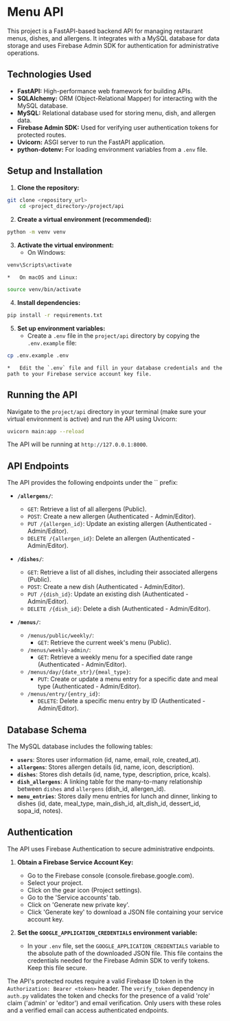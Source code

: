 # Menu API

This project is a FastAPI-based backend API for managing restaurant menus, dishes, and allergens. It integrates with a MySQL database for data storage and uses Firebase Admin SDK for authentication for administrative operations.

## Technologies Used

*   **FastAPI:** High-performance web framework for building APIs.
*   **SQLAlchemy:** ORM (Object-Relational Mapper) for interacting with the MySQL database.
*   **MySQL:** Relational database used for storing menu, dish, and allergen data.
*   **Firebase Admin SDK:** Used for verifying user authentication tokens for protected routes.
*   **Uvicorn:** ASGI server to run the FastAPI application.
*   **python-dotenv:** For loading environment variables from a `.env` file.

## Setup and Installation

1.  **Clone the repository:**
    
```bash
git clone <repository_url>
    cd <project_directory>/project/api
```

2.  **Create a virtual environment (recommended):**
    
```bash
python -m venv venv
```

3.  **Activate the virtual environment:**
    *   On Windows:
        
```bash
venv\Scripts\activate
```
    *   On macOS and Linux:
        
```bash
source venv/bin/activate
```

4.  **Install dependencies:**
    
```bash
pip install -r requirements.txt
```

5.  **Set up environment variables:**
    *   Create a `.env` file in the `project/api` directory by copying the `.env.example` file:
        
```bash
cp .env.example .env
```
    *   Edit the `.env` file and fill in your database credentials and the path to your Firebase service account key file.

## Running the API

Navigate to the `project/api` directory in your terminal (make sure your virtual environment is active) and run the API using Uvicorn:

```bash
uvicorn main:app --reload
```

The API will be running at `http://127.0.0.1:8000`.

## API Endpoints

The API provides the following endpoints under the `` prefix:

*   **`/allergens/`**:
    *   `GET`: Retrieve a list of all allergens (Public).
    *   `POST`: Create a new allergen (Authenticated - Admin/Editor).
    *   `PUT /{allergen_id}`: Update an existing allergen (Authenticated - Admin/Editor).
    *   `DELETE /{allergen_id}`: Delete an allergen (Authenticated - Admin/Editor).

*   **`/dishes/`**:
    *   `GET`: Retrieve a list of all dishes, including their associated allergens (Public).
    *   `POST`: Create a new dish (Authenticated - Admin/Editor).
    *   `PUT /{dish_id}`: Update an existing dish (Authenticated - Admin/Editor).
    *   `DELETE /{dish_id}`: Delete a dish (Authenticated - Admin/Editor).

*   **`/menus/`**:
    *   `/menus/public/weekly/`:
        *   `GET`: Retrieve the current week's menu (Public).
    *   `/menus/weekly-admin/`:
        *   `GET`: Retrieve a weekly menu for a specified date range (Authenticated - Admin/Editor).
    *   `/menus/day/{date_str}/{meal_type}`:
        *   `PUT`: Create or update a menu entry for a specific date and meal type (Authenticated - Admin/Editor).
    *   `/menus/entry/{entry_id}`:
        *   `DELETE`: Delete a specific menu entry by ID (Authenticated - Admin/Editor).

## Database Schema

The MySQL database includes the following tables:

*   **`users`**: Stores user information (id, name, email, role, created\_at).
*   **`allergens`**: Stores allergen details (id, name, icon, description).
*   **`dishes`**: Stores dish details (id, name, type, description, price, kcals).
*   **`dish_allergens`**: A linking table for the many-to-many relationship between `dishes` and `allergens` (dish\_id, allergen\_id).
*   **`menu_entries`**: Stores daily menu entries for lunch and dinner, linking to dishes (id, date, meal\_type, main\_dish\_id, alt\_dish\_id, dessert\_id, sopa\_id, notes).

## Authentication

The API uses Firebase Authentication to secure administrative endpoints.

1.  **Obtain a Firebase Service Account Key:**
    *   Go to the Firebase console (console.firebase.google.com).
    *   Select your project.
    *   Click on the gear icon (Project settings).
    *   Go to the 'Service accounts' tab.
    *   Click on 'Generate new private key'.
    *   Click 'Generate key' to download a JSON file containing your service account key.

2.  **Set the `GOOGLE_APPLICATION_CREDENTIALS` environment variable:**
    *   In your `.env` file, set the `GOOGLE_APPLICATION_CREDENTIALS` variable to the absolute path of the downloaded JSON file. This file contains the credentials needed for the Firebase Admin SDK to verify tokens. Keep this file secure.

The API's protected routes require a valid Firebase ID token in the `Authorization: Bearer <token>` header. The `verify_token` dependency in `auth.py` validates the token and checks for the presence of a valid 'role' claim ('admin' or 'editor') and email verification. Only users with these roles and a verified email can access authenticated endpoints.